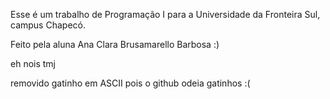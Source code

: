 Esse é um trabalho de Programação I para a Universidade da Fronteira Sul, campus Chapecó.

Feito pela aluna Ana Clara Brusamarello Barbosa :)

eh nois tmj

removido gatinho em ASCII pois o github odeia gatinhos :(